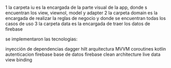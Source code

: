 1 la carpeta iu es la encargada de la parte visual de la app, donde s encuentran los view, viewnol, model y adapter
2 la carpeta domain es la encargada de realizar la reglas de negocio y donde se encuentran todas los casos de uso 
3 la carpeta data es la encargada de traer los datos de firebase

se implementaron las tecnologias:

inyección de dependencias dagger hilt
arquitectura MVVM
coroutines
kotlin
autenticacion firebase
base de datos firebase
clean architecture
live data
view binding
